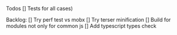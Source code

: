 Todos
[] Tests for all cases)

Backlog:
[] Try perf test vs mobx
[] Try terser minification
[] Build for modules not only for common js
[] Add typescript types check

